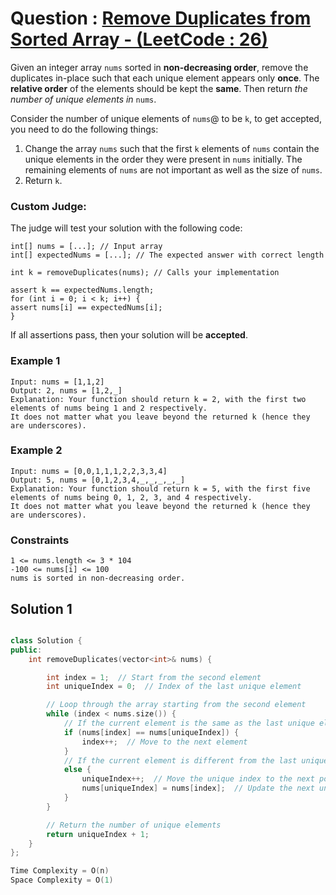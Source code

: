 # Question : [Remove Duplicates from Sorted Array - (LeetCode : 26)](https://leetcode.com/problems/remove-duplicates-from-sorted-array/description/)

Given an integer array `nums` sorted in **non-decreasing order**, remove the duplicates in-place such that each unique element appears only **once**. The **relative order** of the elements should be kept the **same**. Then return _the number of unique elements in_ `nums`.

Consider the number of unique elements of `nums`@ to be `k`, to get accepted, you need to do the following things:

1. Change the array `nums` such that the first `k` elements of `nums` contain the unique elements in the order they were present in `nums` initially. The remaining elements of `nums` are not important as well as the size of `nums`.
2. Return `k`.

### Custom Judge:

The judge will test your solution with the following code:

```plaintext
int[] nums = [...]; // Input array
int[] expectedNums = [...]; // The expected answer with correct length

int k = removeDuplicates(nums); // Calls your implementation

assert k == expectedNums.length;
for (int i = 0; i < k; i++) {
assert nums[i] == expectedNums[i];
}
```

If all assertions pass, then your solution will be **accepted**.

### Example 1

```plaintext
Input: nums = [1,1,2]
Output: 2, nums = [1,2,_]
Explanation: Your function should return k = 2, with the first two elements of nums being 1 and 2 respectively.
It does not matter what you leave beyond the returned k (hence they are underscores).
```

### Example 2

```plaintext
Input: nums = [0,0,1,1,1,2,2,3,3,4]
Output: 5, nums = [0,1,2,3,4,_,_,_,_,_]
Explanation: Your function should return k = 5, with the first five elements of nums being 0, 1, 2, 3, and 4 respectively.
It does not matter what you leave beyond the returned k (hence they are underscores).
```

### Constraints

```plaintext
1 <= nums.length <= 3 * 104
-100 <= nums[i] <= 100
nums is sorted in non-decreasing order.
```

## Solution 1

```Cpp

class Solution {
public:
    int removeDuplicates(vector<int>& nums) {

        int index = 1;  // Start from the second element
        int uniqueIndex = 0;  // Index of the last unique element

        // Loop through the array starting from the second element
        while (index < nums.size()) {
            // If the current element is the same as the last unique element
            if (nums[index] == nums[uniqueIndex]) {
                index++;  // Move to the next element
            }
            // If the current element is different from the last unique element
            else {
                uniqueIndex++;  // Move the unique index to the next position
                nums[uniqueIndex] = nums[index];  // Update the next unique position with the current element
            }
        }

        // Return the number of unique elements
        return uniqueIndex + 1;
    }
};

Time Complexity = O(n)
Space Complexity = O(1)
```
